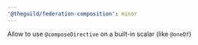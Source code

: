 ```yaml
---
'@theguild/federation-composition': minor
---
```


Allow to use `@composeDirective` on a built-in scalar (like `@oneOf`)
